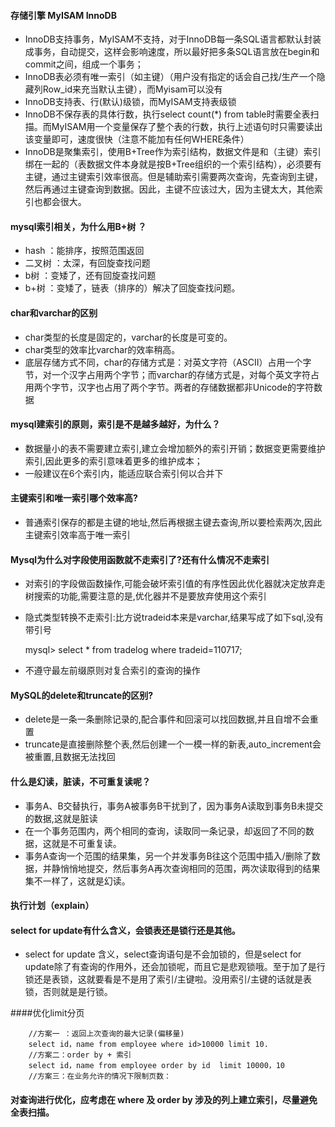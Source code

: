 #### 存储引擎 MyISAM  InnoDB
* InnoDB支持事务，MyISAM不支持，对于InnoDB每一条SQL语言都默认封装成事务，自动提交，这样会影响速度，所以最好把多条SQL语言放在begin和commit之间，组成一个事务； 
* InnoDB表必须有唯一索引（如主键）（用户没有指定的话会自己找/生产一个隐藏列Row_id来充当默认主键），而Myisam可以没有
*  InnoDB支持表、行(默认)级锁，而MyISAM支持表级锁
*  InnoDB不保存表的具体行数，执行select count(*) from table时需要全表扫描。而MyISAM用一个变量保存了整个表的行数，执行上述语句时只需要读出该变量即可，速度很快（注意不能加有任何WHERE条件）
*  InnoDB是聚集索引，使用B+Tree作为索引结构，数据文件是和（主键）索引绑在一起的（表数据文件本身就是按B+Tree组织的一个索引结构），必须要有主键，通过主键索引效率很高。但是辅助索引需要两次查询，先查询到主键，然后再通过主键查询到数据。因此，主键不应该过大，因为主键太大，其他索引也都会很大。

#### mysql索引相关，为什么用B+树 ？
* hash ：能排序，按照范围返回
* 二叉树 ：太深，有回旋查找问题
* b树 ：变矮了，还有回旋查找问题
* b+树 ：变矮了，链表（排序的）解决了回旋查找问题。

#### char和varchar的区别
* char类型的长度是固定的，varchar的长度是可变的。
* char类型的效率比varchar的效率稍高。
* 底层存储方式不同，char的存储方式是：对英文字符（ASCII）占用一个字节，对一个汉字占用两个字节；而varchar的存储方式是，对每个英文字符占用两个字节，汉字也占用了两个字节。两者的存储数据都非Unicode的字符数据

#### mysql建索引的原则，索引是不是越多越好，为什么？
* 数据量小的表不需要建立索引,建立会增加额外的索引开销；数据变更需要维护索引,因此更多的索引意味着更多的维护成本；
* 一般建议在6个索引内，能适应联合索引何以合并下

#### 主键索引和唯一索引哪个效率高?
* 普通索引保存的都是主键的地址,然后再根据主键去查询,所以要检索两次,因此主键索引效率高于唯一索引

#### Mysql为什么对字段使用函数就不走索引了?还有什么情况不走索引
* 对索引的字段做函数操作,可能会破坏索引值的有序性因此优化器就决定放弃走树搜索的功能,需要注意的是,优化器并不是要放弃使用这个索引
* 隐式类型转换不走索引:比方说tradeid本来是varchar,结果写成了如下sql,没有带引号

    mysql> select * from tradelog where tradeid=110717;
* 不遵守最左前缀原则对复合索引的查询的操作

#### MySQL的delete和truncate的区别?
* delete是一条一条删除记录的,配合事件和回滚可以找回数据,并且自增不会重置
* truncate是直接删除整个表,然后创建一个一模一样的新表,auto_increment会被重置,且数据无法找回

#### 什么是幻读，脏读，不可重复读呢？
* 事务A、B交替执行，事务A被事务B干扰到了，因为事务A读取到事务B未提交的数据,这就是脏读
* 在一个事务范围内，两个相同的查询，读取同一条记录，却返回了不同的数据，这就是不可重复读。
* 事务A查询一个范围的结果集，另一个并发事务B往这个范围中插入/删除了数据，并静悄悄地提交，然后事务A再次查询相同的范围，两次读取得到的结果集不一样了，这就是幻读。

#### 执行计划（explain）
#### select for update有什么含义，会锁表还是锁行还是其他。
* select for update 含义，select查询语句是不会加锁的，但是select for update除了有查询的作用外，还会加锁呢，而且它是悲观锁哦。至于加了是行锁还是表锁，这就要看是不是用了索引/主键啦。没用索引/主键的话就是表锁，否则就是是行锁。

####优化limit分页

		//方案一 ：返回上次查询的最大记录(偏移量)
		select id，name from employee where id>10000 limit 10.
		//方案二：order by + 索引
		select id，name from employee order by id  limit 10000，10
		//方案三：在业务允许的情况下限制页数：
#### 对查询进行优化，应考虑在 where 及 order by 涉及的列上建立索引，尽量避免全表扫描。